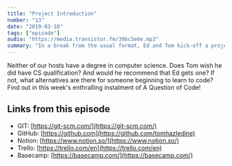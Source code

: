 ```yaml
---
title: "Project Introduction"
number: "13"
date: "2019-03-18"
tags: ["episode"]
audio: "https://media.transistor.fm/39bc5e6e.mp3"
summary: "In a break from the usual format, Ed and Tom kick-off a project to uncover all the hidden aspects of  coding as a job."
---
```


Neither of our hosts have a degree in computer science. Does Tom wish he did have CS qualification? And would he recommend that Ed gets one? If not, what alternatives are there for someone beginning to learn to code? Find out in this week's enthralling instalment of A Question of Code!

## Links from this episode

* GIT: [https://git-scm.com/](https://git-scm.com/)
* GitHub: [https://github.com](https://github.com/tomhazledine)
* Notion: [https://www.notion.so/](https://www.notion.so/)
* Trello: [https://trello.com/en](https://trello.com/en)
* Basecamp: [https://basecamp.com/](https://basecamp.com/)
